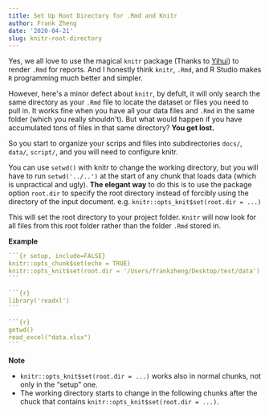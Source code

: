 ```yaml
---
title: Set Up Root Directory for .Rmd and Knitr
author: Frank Zheng
date: '2020-04-21'
slug: knitr-root-directory
---
```


Yes, we all love to use the magical `knitr` package (Thanks to [Yihui](https://github.com/yihui)) to render `.Rmd` for 
reports. And I honestly think `knitr`, `.Rmd`, and R Studio makes `R` programming much better and simpler. 

However, here's a minor defect about `knitr`, by defult, it will only search the same directory as your `.Rmd` file to locate the dataset or files you need to pull in. It works fine when you have all your data files and `.Rmd` in the same folder (which you really shouldn't). But what would happen if you have accumulated tons of files in that same directory? **You get lost.** 

So you start to organize your scrips and files into subdirectories `docs/`, `data/`, `script/`, and you will need to configure knitr.

You can use `setwd()` with knitr to change the working directory, but you will have to run `setwd('../..')` at the start of any chunk that loads data (which is unpractical and ugly). **The elegant way** to do this is to use the package option `root.dir` to specify the root directory instead of forcibly using the directory of the input document. e.g. `knitr::opts_knit$set(root.dir = ...)`

This will set the root directory to your project folder. `Knitr` will now look for all files from this root folder rather than the folder `.Rmd` stored in.

**Example**

````r
```{r setup, include=FALSE}
knitr::opts_chunk$set(echo = TRUE)
knitr::opts_knit$set(root.dir = '/Users/frankzheng/Desktop/test/data')
```
````

````r
```{r}
library('readxl')
```
````

````r
```{r}
getwd()
read_excel("data.xlsx")
```
````

**Note**

- `knitr::opts_knit$set(root.dir = ...)` works also in normal chunks, not only in the “setup” one.
-  The working directory starts to change in the following chunks after the chuck that contains `knitr::opts_knit$set(root.dir = ...)`.





